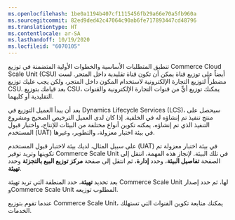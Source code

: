 ```yaml
---
ms.openlocfilehash: 1be0a1194b407cf1115456fb29a66e70a5fb960a
ms.sourcegitcommit: 82ed9ded42c47064c90ab6fe717893447cd48796
ms.translationtype: HT
ms.contentlocale: ar-SA
ms.lasthandoff: 10/19/2020
ms.locfileid: "6070105"
---
```

تنطبق المتطلبات الأساسية والخطوات الأولية المتضمنة في توزيع Commerce Cloud Scale Unit (CSU)‎ أيضاً على توزيع قناة يمكن أن تكون قناة تقليدية داخل المتجر. لست مضطراً لتوزيع التجارة الإلكترونية لاستخدام المكون داخل المتجر، ولكن يجب عليك توزيع CSU. بعد قيامك بتوزيع CSU، يمكنك توزيع أيٍّ من قنوات التجارة الإلكترونية والقنوات التقليدية أو كليهما. 

بعد أن يبدأ العميل التوزيع في Dynamics Lifecycle Services (LCS)، سيحصل على منتج تنفيذ تم إنشاؤه له في الخلفية. إذا كان لدى العميل الترخيص الصحيح ومشروع التنفيذ الذي تم إنشاؤه، يمكنه تكوين أنواع مختلفة من البيئات للإنتاج، واختبار قبول المستخدم (UAT) في بيئة اختبار معزولة، والتطوير، وغيرها. 

على سبيل المثال، لديك بيئة لاختبار قبول المستخدم (UAT) في بيئة اختبار معزولة تم تكوينها وتريد توفير Commerce Scale Unit في تلك البيئة. لإنجاز هذه المهمة، انتقل إلى الصفحة **تفاصيل البيئة**، وحدد **إدارة**، ثم انتقل إلى صفحة **مركز توزيع البيع بالتجزئة** وحدد **تهيئة**. 

بعد تحديد **تهيئة**، حدد المنطقة التي تريد تهيئة Commerce Scale Unit لها، ثم حدد إصدار وCommerce Scale Unit المطلوب توزيعه.
 
عندما تقوم بتوزيع Commerce Scale Unit، يمكنك متابعة تكوين القنوات التي تستهلك الخدمات.


